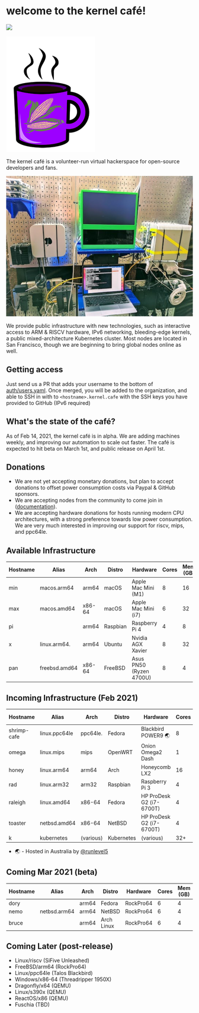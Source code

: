 # welcome to the kernel café!

<a href="https://discord.gg/s8nwgXQaKP"><img src="https://img.shields.io/discord/806023590348062750"></a>

<img src="docs/logo.png">

The kernel café is a volunteer-run virtual hackerspace for open-source developers and fans.

<img src="docs/photo.jpg">

We provide public infrastructure with new technologies, such as interactive access to ARM & RISCV hardware, IPv6 networking, bleeding-edge kernels, a public mixed-architecture Kubernetes cluster. Most nodes are located in San Francisco, though we are beginning to bring global nodes online as well. 

## Getting access

Just send us a PR that adds your username to the bottom of [auth/users.yaml](auth/users.yaml). Once merged, you will be added to the organization, and able to SSH in with to `<hostname>.kernel.cafe` with the SSH keys you have provided to GitHub (IPv6 required)

## What's the state of the café?

As of Feb 14, 2021, the kernel café is in alpha. We are adding machines weekly, and improving our automation to scale out faster. The café is expected to hit beta on March 1st, and public release on April 1st.

## Donations

* We are not yet accepting monetary donations, but plan to accept donations to offset power consumption costs via Paypal & GitHub sponsors.
* We are accepting nodes from the community to come join in ([documentation](https://github.com/KernelCafe/automation/)). 
* We are accepting hardware donations for hosts running modern CPU architectures, with a strong preference towards low power consumption. We are very much interested in improving our support for riscv, mips, and ppc64le.

## Available Infrastructure

| Hostname     | Alias         | Arch    | Distro      | Hardware                  | Cores | Mem (GB) |
| ------------ | ------------- | ------- | ----------- | ------------------------- | ----- | -------- |
| min          | macos.arm64   | arm64   | macOS       | Apple Mac Mini (M1)       | 8     | 16       |
| max          | macos.amd64   | x86-64  | macOS       | Apple Mac Mini (i7)       | 6     | 32       |     
| pi           |               | arm64   | Raspbian    | Raspberry Pi 4            | 4     | 8        |
| x            | linux.arm64.  | arm64   | Ubuntu      | Nvidia AGX Xavier         | 8     | 32       |
| pan          | freebsd.amd64 | x86-64  | FreeBSD     | Asus PN50 (Ryzen 4700U)   | 8     | 4        |

## Incoming Infrastructure (Feb 2021)

| Hostname     | Alias           | Arch      | Distro       | Hardware                   | Cores |  Mem (GB) |
| ------------ | --------------- | --------- | ------------ | -------------------------- | ----- | --------- | 
| shrimp-cafe  | linux.ppc64le   | ppc64le.  | Fedora       | Blackbird POWER9 🌏        | 8     | 64        | 
| omega        | linux.mips      | mips      | OpenWRT      | Onion Omega2 Dash          | 1     | 128MB     |
| honey        | linux.arm64     | arm64     | Arch         | Honeycomb LX2              | 16    | 64        |
| rad          | linux.arm32     | arm32     | Raspbian     | Raspberry Pi 3             | 4     | 2         |
| raleigh      | linux.amd64     | x86-64    | Fedora       | HP ProDesk G2 (i7-6700T)   | 4     | 16        |
| toaster      | netbsd.amd64    | x86-64    | NetBSD       | HP ProDesk G2 (i7-6700T)   | 4     | 16        |
| k            | kubernetes      | (various) | Kubernetes   | (various)                  | 32+   | 100+      |

* 🌏 - Hosted in Australia by <a href="https://github.com/runlevel5">@runlevel5</a>

## Coming Mar 2021 (beta)

| Hostname     | Alias           | Arch      | Distro       | Hardware                   | Cores |  Mem (GB) |
| ------------ | --------------- | --------- | ------------ | -------------------------- | ----- | --------- |
| dory     |                 | arm64     | Fedora       | RockPro64                  | 6     | 4         |
| nemo  | netbsd.arm64    | arm64     | NetBSD       | RockPro64                  | 6     | 4         |
| bruce     |                 | arm64     | Arch Linux   | RockPro64                  | 6     | 4         |

## Coming Later (post-release)

* Linux/riscv (SiFive Unleashed)
* FreeBSD/arm64 (RockPro64)
* Linux/ppc64le (Talos Blackbird)
* Windows/x86-64 (Threadripper 1950X)
* Dragonfly/x64 (QEMU)
* Linux/s390x (QEMU)
* ReactOS/x86 (QEMU)
* Fuschia (TBD)
